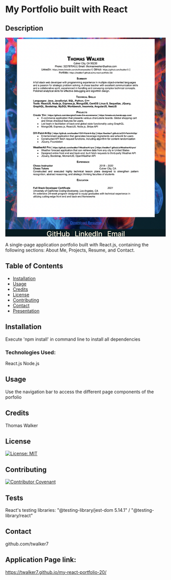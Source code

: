 # My Portfolio built with React


## Description 

![alt Insomnia console](src/assets/app-screenshot-resume-newest.png)


A single-page application portfolio built with React.js, containing the following sections: About Me, Projects, Resume, and Contact. 

## Table of Contents

* [Installation](#installation)
* [Usage](#usage)
* [Credits](#credits)
* [License](#license)
* [Contributing](#Contributing)
* [Contact](#Contact)
* [Presentation](#Presentation)


## Installation
Execute 'npm install' in command line  to install all dependencies 
 ### Technologies Used:
React.js
Node.js



## Usage 
Use the navigation bar to access the different page components of the porfolio

## Credits

Thomas Walker 

## License

[![License: MIT](https://img.shields.io/badge/License-MIT-yellow.svg)](https://opensource.org/licenses/MIT)


## Contributing

[![Contributor Covenant](https://img.shields.io/badge/Contributor%20Covenant-2.0-4baaaa.svg)](code_of_conduct.md)
    


## Tests
React's testing libraries: 
"@testing-library/jest-dom 5.14.1" /
"@testing-library/react"

## Contact

 github.com/twalker7

 ## Application Page link: 

https://twalker7.github.io/my-react-portfolio-20/
